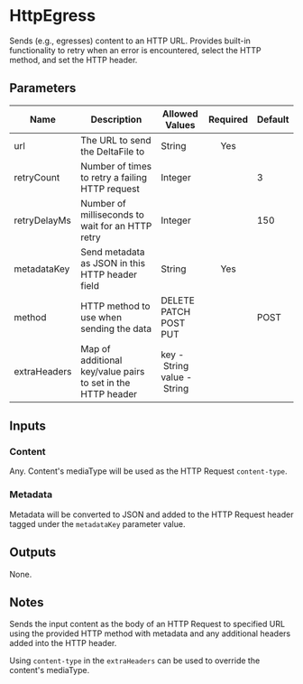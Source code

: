 # HttpEgress

Sends (e.g., egresses) content to an HTTP URL. Provides built-in functionality to retry when an error is encountered,
select the HTTP method, and set the HTTP header.

## Parameters

| Name         | Description                                                 | Allowed Values                                      | Required | Default |
|--------------|-------------------------------------------------------------|-----------------------------------------------------|:--------:|---------|
| url          | The URL to send the DeltaFile to                            | String                                              |   Yes    |         |
| retryCount   | Number of times to retry a failing HTTP request             | Integer                                             |          | 3       |
| retryDelayMs | Number of milliseconds to wait for an HTTP retry            | Integer                                             |          | 150     |
| metadataKey  | Send metadata as JSON in this HTTP header field             | String                                              |   Yes    |         |
| method       | HTTP method to use when sending the data                    | DELETE<br/>PATCH<br/>POST<br/>PUT                   |          | POST    |
| extraHeaders | Map of additional key/value pairs to set in the HTTP header | key&nbsp;-&nbsp;String<br/>value&nbsp;-&nbsp;String |          |         |

## Inputs

### Content

Any. Content's mediaType will be used as the HTTP Request `content-type`.

### Metadata

Metadata will be converted to JSON and added to the HTTP Request header tagged
under the `metadataKey` parameter value.

## Outputs

None.

## Notes

Sends the input content as the body of an HTTP Request to specified URL using the provided HTTP method
with metadata and any additional headers added into the HTTP header.

Using `content-type` in the `extraHeaders` can be used to override the content's mediaType.
